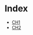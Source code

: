 <h1 id="index.top">Index</h1>

* [CH1](https://github.com/JoshXie0809/myNotes/blob/main/note/note_003_financial_computing_mid1_ch1.md)
* [CH2](#ch2)
